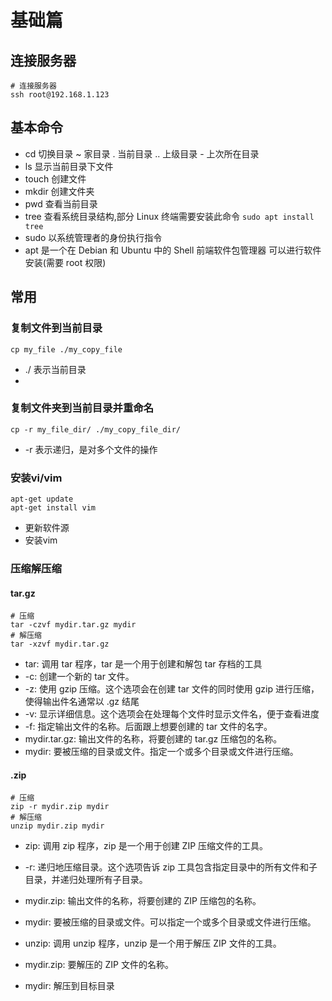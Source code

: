 # 基础篇

## 连接服务器
```shell
# 连接服务器
ssh root@192.168.1.123

```

## 基本命令

- cd 切换目录 ~ 家目录 . 当前目录 .. 上级目录 - 上次所在目录
- ls 显示当前目录下文件
- touch 创建文件
- mkdir 创建文件夹
- pwd 查看当前目录
- tree 查看系统目录结构,部分 Linux 终端需要安装此命令 `sudo apt install tree`
- sudo 以系统管理者的身份执行指令
- apt 是一个在 Debian 和 Ubuntu 中的 Shell 前端软件包管理器 可以进行软件安装(需要 root 权限)

## 常用

### 复制文件到当前目录

```shell
cp my_file ./my_copy_file
```
- ./ 表示当前目录
- 
### 复制文件夹到当前目录并重命名

```shell
cp -r my_file_dir/ ./my_copy_file_dir/
```
- -r 表示递归，是对多个文件的操作

### 安装vi/vim

```shell
apt-get update
apt-get install vim
```
- 更新软件源
- 安装vim

### 压缩解压缩

#### tar.gz
```shell
# 压缩
tar -czvf mydir.tar.gz mydir
# 解压缩
tar -xzvf mydir.tar.gz
```
- tar: 调用 tar 程序，tar 是一个用于创建和解包 tar 存档的工具
- -c: 创建一个新的 tar 文件。
- -z: 使用 gzip 压缩。这个选项会在创建 tar 文件的同时使用 gzip 进行压缩，使得输出件名通常以 .gz 结尾
- -v: 显示详细信息。这个选项会在处理每个文件时显示文件名，便于查看进度
- -f: 指定输出文件的名称。后面跟上想要创建的 tar 文件的名字。
- mydir.tar.gz: 输出文件的名称，将要创建的 tar.gz 压缩包的名称。
- mydir: 要被压缩的目录或文件。指定一个或多个目录或文件进行压缩。
  
#### .zip

```shell
# 压缩
zip -r mydir.zip mydir
# 解压缩
unzip mydir.zip mydir
```
- zip: 调用 zip 程序，zip 是一个用于创建 ZIP 压缩文件的工具。
- -r: 递归地压缩目录。这个选项告诉 zip 工具包含指定目录中的所有文件和子目录，并递归处理所有子目录。
- mydir.zip: 输出文件的名称，将要创建的 ZIP 压缩包的名称。
- mydir: 要被压缩的目录或文件。可以指定一个或多个目录或文件进行压缩。

- unzip: 调用 unzip 程序，unzip 是一个用于解压 ZIP 文件的工具。
- mydir.zip: 要解压的 ZIP 文件的名称。
- mydir: 解压到目标目录


